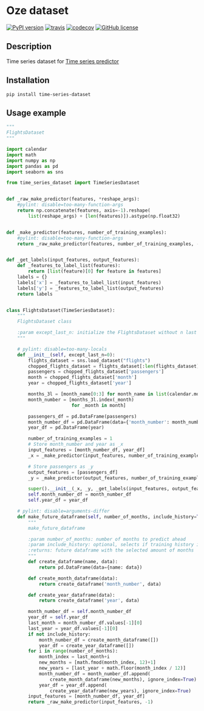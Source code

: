 # Oze dataset

[![PyPI version](https://badge.fury.io/py/time-series-dataset.svg)](https://badge.fury.io/py/time-series-dataset) [![travis](https://travis-ci.org/krypton-unite/time_series_dataset.svg?branch=master)](https://travis-ci.org/github/krypton-unite/time-series-dataset) [![codecov](https://codecov.io/gh/krypton-unite/time_series_dataset/branch/master/graph/badge.svg)](https://codecov.io/gh/krypton-unite/time-series-dataset) [![GitHub license](https://img.shields.io/github/license/krypton-unite/time_series_dataset)](https://github.com/krypton-unite/time_series_dataset)

## Description
Time series dataset for [Time series predictor](https://github.com/krypton-unite/time_series_predictor)

## Installation

```terminal
pip install time-series-dataset
```

## Usage example

```python
"""
FlightsDataset
"""

import calendar
import math
import numpy as np
import pandas as pd
import seaborn as sns

from time_series_dataset import TimeSeriesDataset


def _raw_make_predictor(features, *reshape_args):
    #pylint: disable=too-many-function-args
    return np.concatenate(features, axis=-1).reshape(
        list(reshape_args) + [len(features)]).astype(np.float32)


def _make_predictor(features, number_of_training_examples):
    #pylint: disable=too-many-function-args
    return _raw_make_predictor(features, number_of_training_examples, -1)


def _get_labels(input_features, output_features):
    def _features_to_label_list(features):
        return [list(feature)[0] for feature in features]
    labels = {}
    labels['x'] = _features_to_label_list(input_features)
    labels['y'] = _features_to_label_list(output_features)
    return labels


class FlightsDataset(TimeSeriesDataset):
    """
    FlightsDataset class

    :param except_last_n: initialize the FlightsDataset without n last months
    """

    # pylint: disable=too-many-locals
    def __init__(self, except_last_n=0):
        flights_dataset = sns.load_dataset("flights")
        chopped_flights_dataset = flights_dataset[:len(flights_dataset)-except_last_n]
        passengers = chopped_flights_dataset['passengers']
        month = chopped_flights_dataset['month']
        year = chopped_flights_dataset['year']

        months_3l = [month_name[0:3] for month_name in list(calendar.month_name)]
        month_number = [months_3l.index(_month)
                        for _month in month]

        passengers_df = pd.DataFrame(passengers)
        month_number_df = pd.DataFrame(data={'month_number': month_number})
        year_df = pd.DataFrame(year)

        number_of_training_examples = 1
        # Store month_number and year as _x
        input_features = [month_number_df, year_df]
        _x = _make_predictor(input_features, number_of_training_examples)

        # Store passengers as _y
        output_features = [passengers_df]
        _y = _make_predictor(output_features, number_of_training_examples)

        super().__init__(_x, _y, _get_labels(input_features, output_features))
        self.month_number_df = month_number_df
        self.year_df = year_df

    # pylint: disable=arguments-differ
    def make_future_dataframe(self, number_of_months, include_history=True):
        """
        make_future_dataframe

        :param number_of_months: number of months to predict ahead
        :param include_history: optional, selects if training history is to be included or not
        :returns: future dataframe with the selected amount of months
        """
        def create_dataframe(name, data):
            return pd.DataFrame(data={name: data})

        def create_month_dataframe(data):
            return create_dataframe('month_number', data)

        def create_year_dataframe(data):
            return create_dataframe('year', data)

        month_number_df = self.month_number_df
        year_df = self.year_df
        last_month = month_number_df.values[-1][0]
        last_year = year_df.values[-1][0]
        if not include_history:
            month_number_df = create_month_dataframe([])
            year_df = create_year_dataframe([])
        for i in range(number_of_months):
            month_index = last_month+i
            new_months = [math.fmod(month_index, 12)+1]
            new_years = [last_year + math.floor(month_index / 12)]
            month_number_df = month_number_df.append(
                create_month_dataframe(new_months), ignore_index=True)
            year_df = year_df.append(
                create_year_dataframe(new_years), ignore_index=True)
        input_features = [month_number_df, year_df]
        return _raw_make_predictor(input_features, -1)
```